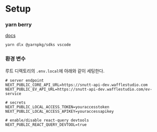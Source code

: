 # Setup

### yarn berry

[docs](https://yarnpkg.com/getting-started/migration#editor-support)

```sh
yarn dlx @yarnpkg/sdks vscode
```

### 환경 변수

루트 디렉토리의 `.env.local`에 아래와 같이 세팅한다.

```
# server endpoint
NEXT_PUBLIC_CORE_API_URL=https://snutt-api-dev.wafflestudio.com
NEXT_PUBLIC_EV_API_URL=https://snutt-api-dev.wafflestudio.com/ev-service

# secrets
NEXT_PUBLIC_LOCAL_ACCESS_TOKEN=youraccesstoken
NEXT_PUBLIC_LOCAL_ACCESS_APIKEY=youraccessapikey

# enable/disable react-query devtools
NEXT_PUBLIC_REACT_QUERY_DEVTOOL=true
```
